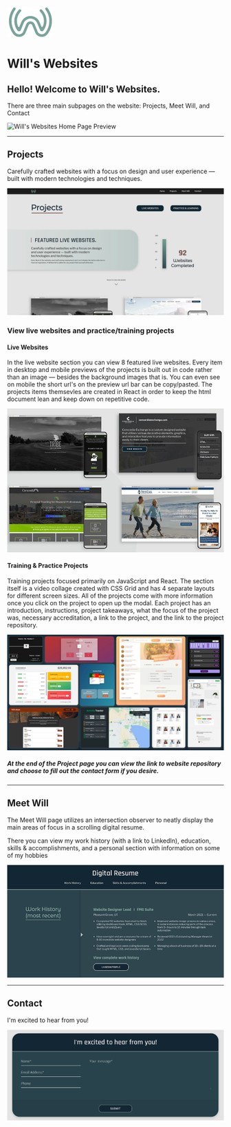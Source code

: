 ![Will's Websites Logo Preview](./src/img/readme-preview/main-logo-preview.png)
# Will's Websites
## Hello! Welcome to Will's Websites. 

There are three main subpages on the website: Projects, Meet Will, and Contact

![Will's Websites Home Page Preview](./src/img/social/home.jpg.jpg)

***
## Projects

Carefully crafted websites with a focus on design and user experience — built with modern technologies and techniques.

![Projects Page Preview](./src/img/readme-preview/projects-page-preview.png)


### View live websites and practice/training projects
#### Live Websites

In the live website section you can view 8 featured live websites. Every item in desktop and mobile previews of the projects is built out in code rather than an image — besides the background images that is. You can even see on mobile the short url's on the preview url bar can be copy/pasted. The projects items themsevles are created in React in order to keep the html document lean and keep down on repetitive code.

![Live Websites Preview](./src/img/readme-preview/live-websites-preview.png)

#### Training & Practice Projects

Training projects focused primarily on JavaScript and React. The section itself is a video collage created with CSS Grid and has 4 separate layouts for different screen sizes. All of the projects come with more information once you click on the project to open up the modal. Each project has an introduction, instructions, project takeaways, what the focus of the project was, necessary accreditation, a link to the project, and the link to the project repository.

![Training Projects Preview](./src/img/readme-preview/training-projects-preview.png)

##### At the end of the Project page you can view the link to website repository and choose to fill out the contact form if you desire.

***
## Meet Will

The Meet Will page utilizes an intersection observer to neatly display the main areas of focus in a scrolling digital resume.

There you can view my work history (with a link to LinkedIn), education, skills & accomplishments, and a personal section with information on some of my hobbies

![Meet Will Page Preview](./src/img/readme-preview/meet-will-preview.png)

***
## Contact

I'm excited to hear from you!

![Contact Page Preview](./src/img/readme-preview/contact-preview.png)

